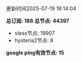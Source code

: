 更新时间2025-07-19 18:14:04

**总订阅: 188**
**总节点: 44397**
- vless节点: 19907
- hysteria2节点: 8

**google ping有效节点: 15**
